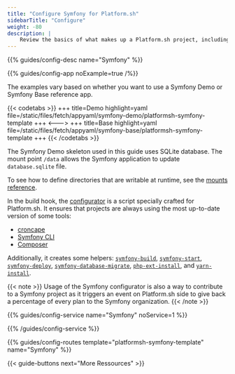 ```yaml
---
title: "Configure Symfony for Platform.sh"
sidebarTitle: "Configure"
weight: -80
description: |
    Review the basics of what makes up a Platform.sh project, including its three principle configuration files and how to define them for Symfony.
---
```


{{% guides/config-desc name="Symfony" %}}

{{% guides/config-app noExample=true /%}}

The examples vary based on whether you want to use a Symfony Demo or Symfony Base reference app.

{{< codetabs >}}
+++
title=Demo
highlight=yaml
file=/static/files/fetch/appyaml/symfony-demo/platformsh-symfony-template
+++
<--->
+++
title=Base
highlight=yaml
file=/static/files/fetch/appyaml/symfony-base/platformsh-symfony-template
+++
{{< /codetabs >}}

The Symfony Demo skeleton used in this guide uses SQLite database. The mount point `/data` allows the Symfony application to update `database.sqlite` file.

To see how to define directories that are writable at runtime, see the [mounts reference](../../../create-apps/app-reference#mounts).

In the build hook, the [configurator](https://symfony.com/doc/current/cloud/config.html#configurator) is a script specially crafted for Platform.sh. It ensures that projects are always using the most up-to-date version of some tools:

- [croncape](https://github.com/symfonycorp/croncape)
- [Symfony CLI](https://symfony.com/download)
- [Composer](https://getcomposer.org/download/)

Additionally, it creates some helpers:
[`symfony-build`](https://symfony.com/doc/current/cloud/config.html#symfony-build),
[`symfony-start`](https://symfony.com/doc/current/cloud/config.html#symfony-start),
[`symfony-deploy`](https://symfony.com/doc/current/cloud/config.html#symfony-deploy),
[`symfony-database-migrate`](https://symfony.com/doc/current/cloud/config.html#symfony-database-migrate),
[`php-ext-install`](https://symfony.com/doc/current/cloud/config.html#php-ext-install), and [`yarn-install`](https://symfony.com/doc/current/cloud/config.html#yarn-install).

{{< note >}}
Usage of the Symfony configurator is also a way to contribute to a Symfony project
as it triggers an event on Platform.sh side to give back a percentage of every plan to the Symfony organization.
{{< /note >}}

{{% guides/config-service name="Symfony" noService=1 %}}

{{% /guides/config-service %}}

{{% guides/config-routes template="platformsh-symfony-template" name="Symfony" %}}

{{< guide-buttons next="More Ressources" >}}
